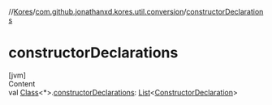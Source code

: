 //[Kores](../index.md)/[com.github.jonathanxd.kores.util.conversion](index.md)/[constructorDeclarations](constructor-declarations.md)



# constructorDeclarations  
[jvm]  
Content  
val [Class](https://docs.oracle.com/javase/8/docs/api/java/lang/Class.html)<*>.[constructorDeclarations](constructor-declarations.md): [List](https://kotlinlang.org/api/latest/jvm/stdlib/kotlin.collections/-list/index.html)<[ConstructorDeclaration](../com.github.jonathanxd.kores.base/-constructor-declaration/index.md)>  



